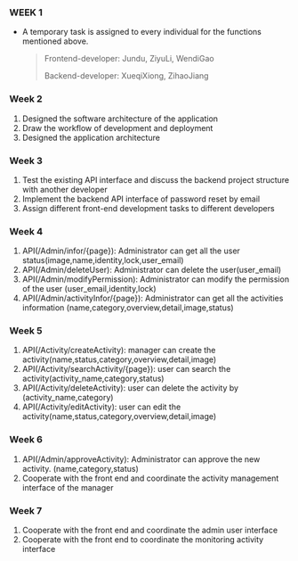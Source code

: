 ### WEEK 1

- A temporary task is assigned to every individual for the functions mentioned above.

  > Frontend-developer: Jundu, ZiyuLi, WendiGao
  >
  > Backend-developer: XueqiXiong, ZihaoJiang
  >
  > 

### Week 2

1. Designed the software architecture of the application
2. Draw the workflow of development and deployment
3. Designed the application architecture 


### Week 3

1. Test the existing API interface and discuss the backend project structure with another developer
2. Implement the backend API interface of password reset by email
3. Assign different front-end development tasks to different developers


### Week 4
1. API(/Admin/infor/{page}): Administrator can get all the user status(image,name,identity,lock,user_email)
2. API(/Admin/deleteUser): Administrator can delete the user(user_email)
3. API(/Admin/modifyPermission): Administrator can modify the permission of the user
(user_email,identity,lock)
4. API(/Admin/activityInfor/{page}): Administrator can get all the activities information
(name,category,overview,detail,image,status)

### Week 5
1. API(/Activity/createActivity): manager can create the activity(name,status,category,overview,detail,image)
2. API(/Activity/searchActivity/{page}): user can search the activity(activity_name,category,status)
3. API(/Activity/deleteActivity): user can delete the activity by
(activity_name,category)
4. API(/Activity/editActivity): user can edit the activity(name,status,category,overview,detail,image)


### Week 6
1. API(/Admin/approveActivity): Administrator can approve the new activity.
(name,category,status)
2. Cooperate with the front end and coordinate the activity management interface of the manager


### Week 7
1. Cooperate with the front end and coordinate the admin user interface 
2. Cooperate with the front end to coordinate the monitoring activity interface
